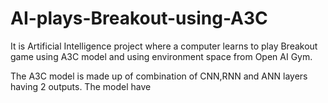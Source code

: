 # AI-plays-Breakout-using-A3C
It is Artificial Intelligence project where a computer learns to play Breakout game using A3C model and using environment space from Open AI Gym.

The A3C model is made up of combination of CNN,RNN and ANN layers having 2 outputs. The model have 
